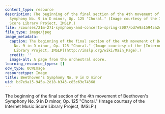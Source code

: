 ```yaml
---
content_type: resource
description: The beginning of the final section of the 4th movement of Beethoven's
  Symphony No. 9 in D minor, Op. 125 "Choral." (Image courtesy of the Internet Music
  Score Library Project, IMSLP.)
file: /courses/21m-271-symphony-and-concerto-spring-2007/bd7e9a15945a2d18b343c85c63e74368_21m-271s07.jpg
file_type: image/jpeg
image_metadata:
  caption: The beginning of the final section of the 4th movement of Beethoven's Symphony
    No. 9 in D minor, Op. 125 "Choral." (Image courtesy of the [Internet Music Score
    Library Project, IMSLP](http://imslp.org/wiki/Main_Page).)
  credit: ''
  image-alt: A page from the orchestral score.
learning_resource_types: []
ocw_type: OCWImage
resourcetype: Image
title: Beethoven's Symphony No. 9 in D minor
uid: bd7e9a15-945a-2d18-b343-c85c63e74368
---
```

The beginning of the final section of the 4th movement of Beethoven's Symphony No. 9 in D minor, Op. 125 "Choral." (Image courtesy of the Internet Music Score Library Project, IMSLP.)

